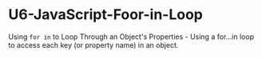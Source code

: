 # U6-JavaScript-Foor-in-Loop
 Using `for in` to Loop Through an Object's Properties - Using a for...in loop to access each key (or property name) in an object.
